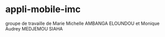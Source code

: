 # appli-mobile-imc
groupe de travaille de Marie Michelle AMBANGA ELOUNDOU  et Monique Audrey MEDJEMOU SIAHA 

